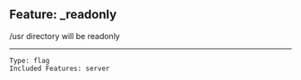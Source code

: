 ## Feature: _readonly

<website-feature> /usr directory will be readonly </website-feature>

---

	Type: flag
	Included Features: server
#
